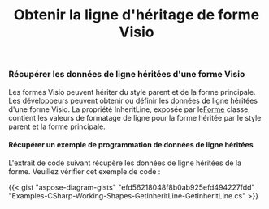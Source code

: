 ﻿---
title: Obtenir la ligne d'héritage de forme Visio
type: docs
weight: 100
url: /fr/net/get-visio-shape-inherit-line/
description: Cette section explique comment obtenir le style de ligne de la forme visio hérité de son style parent et le maîtriser avec Aspose.Diagram.
---
### **Récupérer les données de ligne héritées d'une forme Visio**
 Les formes Visio peuvent hériter du style parent et de la forme principale. Les développeurs peuvent obtenir ou définir les données de ligne héritées d'une forme Visio. La propriété InheritLine, exposée par le[Forme](http://www.aspose.com/api/net/diagram/aspose.diagram/shape) classe, contient les valeurs de formatage de ligne pour la forme héritée par le style parent et la forme principale.
#### **Récupérer un exemple de programmation de données de ligne héritées**
L'extrait de code suivant récupère les données de ligne héritées de la forme. Veuillez vérifier cet exemple de code :

{{< gist "aspose-diagram-gists" "efd56218048f8b0ab925efd494227fdd" "Examples-CSharp-Working-Shapes-GetInheritLine-GetInheritLine.cs" >}}

